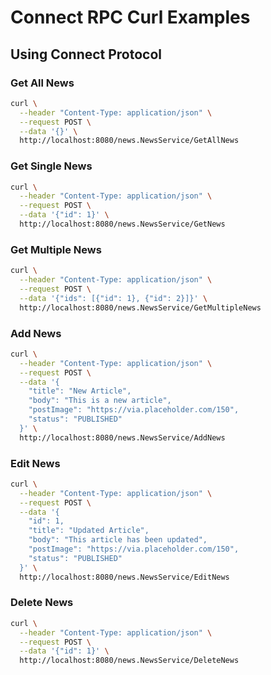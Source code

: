 # Connect RPC Curl Examples

## Using Connect Protocol

### Get All News
```bash
curl \
  --header "Content-Type: application/json" \
  --request POST \
  --data '{}' \
  http://localhost:8080/news.NewsService/GetAllNews
```

### Get Single News
```bash
curl \
  --header "Content-Type: application/json" \
  --request POST \
  --data '{"id": 1}' \
  http://localhost:8080/news.NewsService/GetNews
```

### Get Multiple News
```bash
curl \
  --header "Content-Type: application/json" \
  --request POST \
  --data '{"ids": [{"id": 1}, {"id": 2}]}' \
  http://localhost:8080/news.NewsService/GetMultipleNews
```

### Add News
```bash
curl \
  --header "Content-Type: application/json" \
  --request POST \
  --data '{
    "title": "New Article",
    "body": "This is a new article",
    "postImage": "https://via.placeholder.com/150",
    "status": "PUBLISHED"
  }' \
  http://localhost:8080/news.NewsService/AddNews
```

### Edit News
```bash
curl \
  --header "Content-Type: application/json" \
  --request POST \
  --data '{
    "id": 1,
    "title": "Updated Article",
    "body": "This article has been updated",
    "postImage": "https://via.placeholder.com/150",
    "status": "PUBLISHED"
  }' \
  http://localhost:8080/news.NewsService/EditNews
```

### Delete News
```bash
curl \
  --header "Content-Type: application/json" \
  --request POST \
  --data '{"id": 1}' \
  http://localhost:8080/news.NewsService/DeleteNews
```